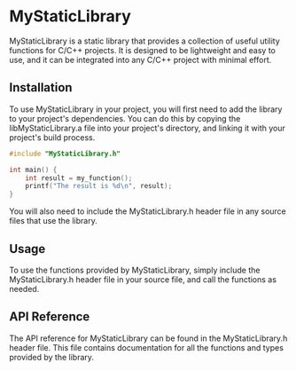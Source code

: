 # **MyStaticLibrary**

MyStaticLibrary is a static library that provides a collection of useful utility functions for C/C++ projects. It is designed to be lightweight and easy to use, and it can be integrated into any C/C++ project with minimal effort.

## **Installation**

To use MyStaticLibrary in your project, you will first need to add the library to your project's dependencies. You can do this by copying the libMyStaticLibrary.a file into your project's directory, and linking it with your project's build process.
```C
#include "MyStaticLibrary.h"

int main() {
    int result = my_function();
    printf("The result is %d\n", result);
}
```
You will also need to include the MyStaticLibrary.h header file in any source files that use the library.

## **Usage**

To use the functions provided by MyStaticLibrary, simply include the MyStaticLibrary.h header file in your source file, and call the functions as needed.

## **API Reference**

The API reference for MyStaticLibrary can be found in the MyStaticLibrary.h header file. This file contains documentation for all the functions and types provided by the library.
